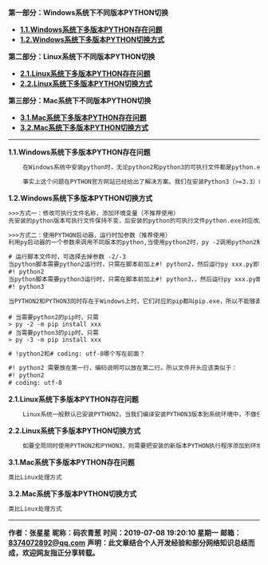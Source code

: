 **第一部分：Windows系统下不同版本PYTHON切换**
- <a href="#1.1">**1.1.Windows系统下多版本PYTHON存在问题**</a>
- <a href="#1.2">**1.2.Windows系统下多版本PYTHON切换方式**</a>

**第二部分：Linux系统下不同版本PYTHON切换**
- <a href="#2.1">**2.1.Linux系统下多版本PYTHON存在问题**</a>
- <a href="#2.2">**2.2.Linux系统下多版本PYTHON切换方式**</a>

**第三部分：Mac系统下不同版本PYTHON切换**
- <a href="#3.1">**3.1.Mac系统下多版本PYTHON存在问题**</a>
- <a href="#3.2">**3.2.Mac系统下多版本PYTHON切换方式**</a>

---
<a id="1.1">**1.1.Windows系统下多版本PYTHON存在问题**</a>
```html
	在Windows系统中安装python时，无论python2和python3的可执行文件都是python.exe，同时它们对应的pip都叫pip.exe，在cmd下输入python得到的版本号取决于环境变量里哪个版本的python路径更靠前，因为运行命令时是按照添加环境变量的顺序来执行的。
```
```html
	事实上这个问题在PYTHON官方网站已经给出了解决方案。我们在安装Python3（>=3.3）时，Python的安装包实际上在系统中安装了一个启动器py.exe，默认放置在文件夹C:\Windows\下面。这个启动器允许我们指定使用Python2还是Python3来运行代码（当然前提是你已经成功安装了Python2和Python3）。
```

<a id="1.2">**1.2.Windows系统下多版本PYTHON切换方式**</a>
```html
>>>方式一：修改可执行文件名称，添加环境变量（不推荐使用）
先安装的python版本可执行文件保持不变，后安装的python的可执行文件python.exe对应改成python2.exe/python3.exe，然后添加到环境变量，但修改可执行文件的方式不推荐使用。
```
```html
>>>方式二：使用PYTHON启动器，运行时加参数（推荐使用）
利用py启动器的一个参数来调用不同版本的python,当使用python2时，py -2调用python2解释器，当使用python3时，py -3调用的是python3。
```

```html
# 运行脚本文件时，可选择去掉参数 -2/-3
当python脚本需要python2运行时，只需在脚本前加上#! python2，然后运行py xxx.py即可。
#! python2
当python脚本需要python3运行时，只需在脚本前加上#! python3，，然后运行py xxx.py即可。
#! python3
```

```html
当PYTHON2和PYTHON3同时存在于Windows上时，它们对应的pip都叫pip.exe，所以不能够直接使用 pip install 命令来安装软件包。而是要使用启动器py.exe来指定pip的版本。同时，这也完美解决了在pip在python2和python3共存的环境下报错，提示Fatal error in launcher: Unable to create process using '"'的问题。
```
```shell
# 当需要python2的pip时，只需
> py -2 -m pip install xxx
# 当需要python3的pip时，只需
> py -3 -m pip install xxx
```

```html
# !python2和# coding: utf-8哪个写在前面？

#! python2 需要放在第一行，编码说明可以放在第二行。所以文件开头应该类似于：
#! python2
# coding: utf-8
```

<a id="2.1">**2.1.Linux系统下多版本PYTHON存在问题**</a>
```html
	Linux系统一般默认已安装PYTHON2，当我们编译安装PYTHON3版本到系统环境中，不做任何处理的情况下，需要进入安装包指定python3.x程序运行。
```

<a id="2.2">**2.2.Linux系统下多版本PYTHON切换方式**</a>
```html
	如要全局同时使用PYTHON2和PYHON3，则需要把安装的新版本PYTHON执行程序添加到环境变量，并且创建软链接到/usr/bin目录中。（参考安装部分修改环境变量）
```

<a id="3.1">**3.1.Mac系统下多版本PYTHON存在问题**</a>
```html
类比Linux处理方式
```
<a id="3.2">**3.2.Mac系统下多版本PYTHON切换方式**</a>
```html
类比Linux处理方式
```

---
**作者：张星星**
**昵称：码农青葱**
**时间：2019-07-08 19:20:10 星期一**
**邮箱：8374072892@qq.com**
**声明：此文章结合个人开发经验和部分网络知识总结而成，欢迎网友指正分享转载。**